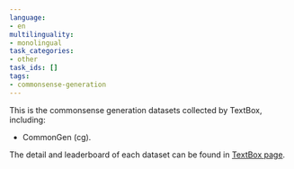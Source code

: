 ```yaml
---
language:
- en
multilinguality:
- monolingual
task_categories:
- other
task_ids: []
tags:
- commonsense-generation
---
```


This is the commonsense generation datasets collected by TextBox, including:
- CommonGen (cg).

The detail and leaderboard of each dataset can be found in [TextBox page](https://github.com/RUCAIBox/TextBox#dataset).